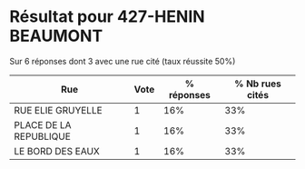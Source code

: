 # Résultat pour 427-HENIN BEAUMONT

Sur 6 réponses dont 3 avec une rue cité (taux réussite 50%)

| Rue | Vote | % réponses | % Nb rues cités|
|-----|------|------------|----------------|
| RUE ELIE GRUYELLE | 1 | 16% | 33%|
| PLACE DE LA REPUBLIQUE | 1 | 16% | 33%|
| LE BORD DES EAUX | 1 | 16% | 33%|
